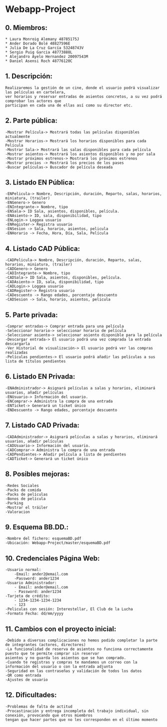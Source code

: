 # Webapp-Project

## 0. Miembros:
	* Laura Monroig Alemany 48785175J
	* Ander Dorado Bolé 48827596E
	* Julia De La Cruz García 53248743V
	* Sergio Puig Garcia 48773888L
	* Alejandro Ayelo Hernandez 20097543M
	* Daniel Asensi Roch 48776120C

## 1. Descripción:
	Realizaremos la gestión de un cine, donde el usuario podrá visualizar las películas en cartelera,
	ver horarios y reservar entradas de asientos concretos, a su vez podrá comprobar los actores que 
	participan en cada una de ellas así como su director etc.
	
## 2. Parte pública:
	-Mostrar Película-> Mostrará todas las películas disponibles actualmente
	-Mostrar Horarios-> Mostrará los horarios disponibles para cada Película
	-Mostrar Sala-> Mostrará las salas disponibles para cada película
	-Mostrar asientos-> Mostrará los asientos disponibles y no por sala
	-Mostrar próximos estrenos-> Mostrará los próximos estrenos
	-Mostrar precios -> Mostrará los precios de los pases
	-Buscar películas-> Buscador de película deseada

## 3. Listado EN Pública:
	-ENPelicula-> Nombre, Descripción, duración, Reparto, salas, horarios, miniatura, (trailer)
	-ENGenero-> Genero
	-ENIntegrante-> Nombre, tipo
	-ENSala-> ID Sala, asientos, disponibles, película.
	-ENAsiento-> ID, sala, disponibilidad, tipo
	-ENLogin-> Loggea usuario
	-ENRegister-> Registra usuario
	-ENSesion -> Sala, horario, asientos, pelicula
	-ENHorario -> Fecha, Hora, Día, Sala, Película
	
## 4. Listado CAD Pública:
	-CADPelicula-> Nombre, Descripción, duración, Reparto, salas, horarios, miniatura, (trailer)
	-CADGenero-> Genero
	-CADIntegrante-> Nombre, tipo
	-CADSala-> ID Sala, asientos, disponibles, película.
	-CADAsiento-> ID, sala, disponibilidad, tipo
	-CADLogin-> Loggea usuario
	-CADRegister-> Registra usuario
	-CADescuento -> Rango edades, porcentaje descuento
	-CADSesion -> Sala, horario, asientos, pelicula

## 5. Parte privada:
	-Comprar entradas-> Comprar entrada para una película
	-Seleccionar horario-> seleccionar horario de película
	-Seleccionar asiento-> seleccionar asiento disponible para la película
	-Descargar entrada-> El usuario podrá una vez comprada la entrada descargarla
	-Ver Historial de visualización-> El usuario podrá ver las compras realizadas
	-Películas pendientes-> El usuario podrá añadir las películas a sus lista de títulos pendientes
	
## 6. Listado EN Privada:
	-ENAdministrador-> Asignará películas a salas y horarios, eliminará usuarios, añadir películas
	-ENUsuario-> Información del usuario.
	-ENComprar-> Administra la compra de una entrada
	-ENTicket-> Generará un ticket único
	-ENDescuento -> Rango edades, porcentaje descuento
	
## 7. Listado CAD Privada:
	-CADAdministrador-> Asignará películas a salas y horarios, eliminará usuarios, añadir películas
	-CADUsuario-> Información del usuario.
	-CADComprar-> Administra la compra de una entrada
	-CADPendientes-> Añadir película a lista de pendientes
	-CADTicket-> Generará un ticket único

## 8. Posibles mejoras:
	-Redes Sociales
	-Packs de comida
	-Packs de películas
	-Bonos de película
	-Parking
	-Mostrar el tráiler
	-Valoracion
	
## 9. Esquema BB.DD.:
	-Nombre del fichero: esquemaBD.pdf
	-Ubicación: Webapp-Project/master/esquemaBD.pdf
	
## 10. Credenciales Página Web:
	-Usuario normal:
		-Email: ander2@email.com
		-Password: ander1234
	-Usuario Administrador:
		- Email: ander@email.com
		- Password: ander1234
	-Tarjeta de crédito:
		- 1234-1234-1234-1234
		- 123
	-Peliculas con sesión: Interestellar, El Club de la Lucha
	-Formato Fecha: dd/mm/yyyy
	
## 11. Cambios con el proyecto inicial:
	-Debido a diversas complicaciones no hemos podido completar la parte de integrantes (actores, directores)
	-La funcionalidad de reserva de asientos no funciona correctamente puesto que te permite comprar sin reservar 
	asientos y no guarda los asientos que se han comprado.
	-Cuando te registras y compras te mandamos un correo con la información del usuario o con la entrada adjunta
	-Seguridad en las contraseñas y validación de todos los datos
	-QR como entrada
	-Ajustes de usuario
	
## 12. Dificultades:
	-Problemas de falta de actitud
	-Procastinación y entrega incompleta del trabajo individual, sin conexión, provocando que otros miembros 
	tengan que hacer partes que no les corresponden en el último momento
